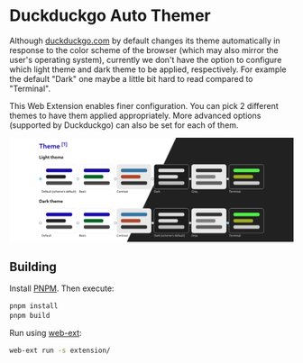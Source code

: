 # Duckduckgo Auto Themer

Although [duckduckgo.com](duckduckgo.com) by default changes its theme automatically in response to the color scheme of the browser (which may also mirror the user's operating system), currently we don't have the option to configure which light theme and dark theme to be applied, respectively. For example the default "Dark" one maybe a little bit hard to read compared to "Terminal".

This Web Extension enables finer configuration. You can pick 2 different themes to have them applied appropriately. More advanced options (supported by Duckduckgo) can also be set for each of them.

![Duck](./preview/setting.webp)

## Building

Install [PNPM](https://pnpm.io/). Then execute:

```bash
pnpm install
pnpm build
```

Run using [web-ext](https://extensionworkshop.com/documentation/develop/getting-started-with-web-ext/):

```bash
web-ext run -s extension/
```
